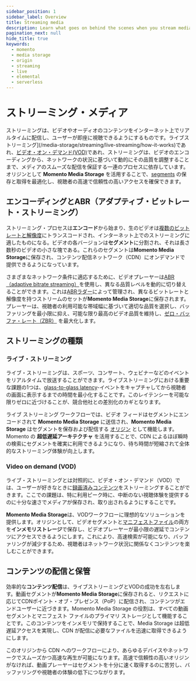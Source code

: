 ```yaml
---
sidebar_position: 1
sidebar_label: Overview
title: Streaming media
description: Learn what goes on behind the scenes when you stream media over the internet
pagination_next: null
hide_title: true
keywords:
  - momento
  - media storage
  - origin
  - streaming
  - live
  - elemental
  - serverless
---
```


# ストリーミング・メディア

ストリーミングは、ビデオやオーディオのコンテンツをインターネット上でリアルタイムに配信し、ユーザーが即座に視聴できるようにするものです。ライブストリーミング](/media-storage/streaming/live-streaming/how-it-works)であれ、[ビデオ・オン・デマンド(VOD)](/media-storage/streaming/video-on-demand/media-storage)であれ、ストリーミングは、ビデオのエンコーディングから、ネットワークの状況に基づいて動的にその品質を調整することまで、メディアのスムーズな配信を保証する一連のプロセスに依存しています。オリジンとして **Momento Media Storage** を活用することで、[segments](/media-storage/core-concepts/segments) の保存と取得を最適化し、視聴者の高速で信頼性の高いアクセスを確保できます。

## エンコーディングとABR（アダプティブ・ビットレート・ストリーミング）

ストリーミング・プロセスは**エンコード**から始まり、生のビデオは[複数のビットレートと解像度](/media-storage/core-concepts/abr-ladder)にトランスコードされ、インターネット上でのストリーミングに適したものになる。ビデオの各バージョンは**セグメント**に分割され、それは長さ数秒のビデオの小さな塊である。これらのセグメントは**Momento Media Storage**に保存され、コンテンツ配信ネットワーク（CDN）にオンデマンドで提供できるようになっています。

さまざまなネットワーク条件に適応するために、ビデオプレーヤーは[ABR（adaptive bitrate streaming）](/media-storage/performance/adaptive-bitrates/how-it-works)を使用し、異なる品質レベルを動的に切り替えることができます。これは[ABRラダー](/media-storage/core-concepts/abr-ladder)によって管理され、異なるビットレートと解像度を持つストリームのセットが**Momento Media Storage**に保存されます。プレーヤーは、視聴者の利用可能な帯域幅に基づいて適切な品質を選択し、バッファリングを最小限に抑え、可能な限り最高のビデオ品質を維持し、[ゼロ・バッファ・レート（ZBR）](/media-storage/core-concepts/zero-buffer-rate) を最大化します。

## ストリーミングの種類

### ライブ・ストリーミング

ライブ・ストリーミングは、スポーツ、コンサート、ウェビナーなどのイベントをリアルタイムで放送することができます。ライブストリーミングにおける重要な課題の1つは、[glass-to-glass latency](/media-storage/streaming/live-streaming/glass-to-glass-latency)-イベントをキャプチャしてから視聴者の画面に表示するまでの時間を最小化することです。このレイテンシーを可能な限りゼロに近づけることが、競合他社との差別化のカギとなります。

ライブ ストリーミング ワークフローでは、ビデオ フィードはセグメントにエンコードされて **Momento Media Storage** に送信され、**Momento Media Storage** はセグメントを保存および配信する [オリジン](/media-storage/core-concepts/origin) として機能します。Momento の **超低遅延アーキテクチャ** を活用することで、CDN によるほぼ瞬時の検索にセグメントを確実に利用できるようになり、待ち時間が短縮されて全体的なストリーミング体験が向上します。

### Video on demand (VOD)

ライブ・ストリーミングとは対照的に、ビデオ・オン・デマンド（VOD）では、ユーザーが好きなときに[録画済みコンテンツ](/media-storage/streaming/video-on-demand/media-storage)をストリーミングすることができます。ここでの課題は、特に利用ピーク時に、中断のない視聴体験を提供するのに十分な速さでメディアが保存され、取り出されるようにすることです。

**Momento Media Storage**は、VODワークフローに理想的なソリューションを提供します。オリジンとして、ビデオセグメントと[マニフェストファイル](/media-storage/performance/adaptive-bitrates/dash)の両方を**インメモリストレージ**で保存し、ビデオプレーヤーが最小限の遅延でコンテンツにアクセスできるようにします。これにより、高速検索が可能になり、バッファリングが減少するため、視聴者はネットワーク状況に関係なくコンテンツを楽しむことができます。

## コンテンツの配信と保管

効率的な**コンテンツ配信**は、ライブストリーミングとVODの成功を左右します。動画セグメントが**Momento Media Storage**に保存されると、リクエストに応じてCDNポイント・オブ・プレゼンス（PoP）に配信され、コンテンツがエンドユーザーに近づきます。Momento Media Storage の役割は、すべての動画セグメントとマニフェスト ファイルのプライマリ ストレージとして機能することです。このコンテンツをインメモリで保持することで、Media Storage は超低遅延アクセスを実現し、CDN が配信に必要なファイルを迅速に取得できるようにします。

このオリジンから CDN へのワークフローにより、あらゆるデバイスやネットワークでスムーズかつ高速な再生が可能になります。高速で信頼性の高いオリジンがなければ、動画プレーヤーはセグメントを十分に速く取得するのに苦労し、バッファリングや視聴者の体験の低下につながります。
